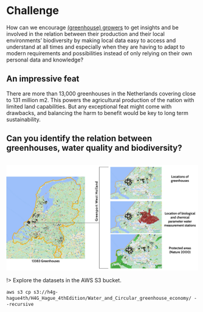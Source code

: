# Challenge

How can we encourage <ins>(greenhouse) growers</ins> to get insights and be involved in the relation between their production and their local environments’ biodiversity by making local data easy to access and understand at all times and especially when they are having to adapt to modern requirements and possibilities instead of only relying on their own personal data and knowledge?

## An impressive feat 

There are more than 13,000 greenhouses in the Netherlands covering close to 131 million m2. This powers the agricultural production of the nation with limited land capabilities. But any 
exceptional feat might come with drawbacks, and balancing the harm to benefit would be key to long term sustainability. 

## Can you identify the relation between greenhouses, water quality and biodiversity? 

```img 
```

<img width="auto" src="https://raw.githubusercontent.com/Hackathon-for-Good/Data-Documentation/main/docs/_media/Circular%20greenport-80.jpg"> 




!> Explore the datasets in the AWS S3 bucket. 
```AWS CLI
aws s3 cp s3://h4g-hague4th/H4G_Hague_4thEdition/Water_and_Circular_greenhouse_economy/ --recursive
```